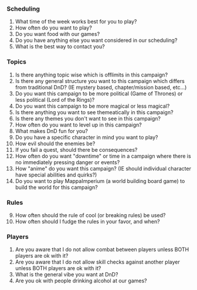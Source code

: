 ### Scheduling
1. What time of the week works best for you to play?
2. How often do you want to play?
3. Do you want food with our games?
5. Do you have anything else you want considered in our scheduling?
6. What is the best way to contact you?

### Topics
1. Is there anything topic wise which is offlimits in this campaign? 
2. Is there any general structure you want to this campaign which differs from traditional DnD? (IE mystery based, chapter/mission based, etc...)
1. Do you want this campaign to be more political (Game of Thrones) or less political (Lord of the Rings)?
2. Do you want this campaign to be more magical or less magical?
3. Is there anything you want to see themeatically in this campaign?
3. Is there any themes you don't want to see in this campaign?
3. How often do you want to level up in this campaign?
4. What makes DnD fun for you?
5. Do you have a specific character in mind you want to play?
6. How evil should the enemies be?
6. If you fail a quest, should there be consequences?
7. How often do you want "downtime" or time in a campaign where there is no immediately pressing danger or events?
8. How "anime" do you want this campaign? (IE should individual character have special abilities and quirks?)
9. Do you want to play MappaImperium (a world building board game) to build the world for this campaign?

### Rules
9. How often should the rule of cool (or breaking rules) be used?
1. How often should I fudge the rules in your favor, and when?


### Players
1. Are you aware that I do not allow combat between players unless BOTH players are ok with it?
2. Are you aware that I do not allow skill checks against another player unless BOTH players are ok with it?
3. What is the general vibe you want at DnD?
4. Are you ok with people drinking alcohol at our games?

